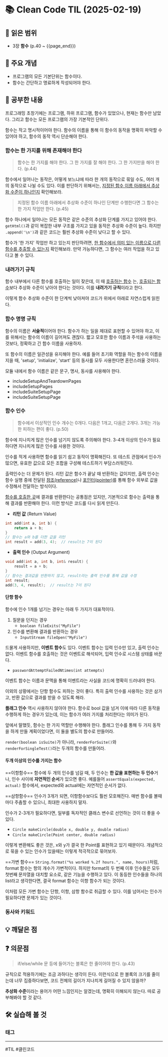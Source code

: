 # 📚 Clean Code TIL (2025-02-19)

## 📖 읽은 범위

- 3장 **함수** (p.40 ~ {{page_end}})

## 📌 주요 개념

- 프로그램의 모든 기본단위는 함수이다.
- 함수는 간단하고 명료하게 작성되어야 한다.

## 📖 공부한 내용

프로그래밍 초창기에는 프로그램, 하위 프로그램, 함수가 있었으나, 현재는 함수만 남았다. 그리고 함수는 모든 프로그램의 가장 기본적인 단위다.

함수는 작고 명시적이어야 한다. 함수의 이름을 통해 이 함수의 동작을 명확히 파악할 수 있어야 하고, 함수의 동작 역시 단순해야 한다.

### 함수는 한 가지를 위해 존재해야 한다

> 함수는 한 가지를 해야 한다. 그 한 가지를 잘 해야 한다. 그 한 가지만을 해야 한다. (p.44)

함수에서 일어나는 동작은, 어떻게 보느냐에 따라 한 개의 동작으로 묶일 수도, 여러 개의 동작으로 나뉠 수도 있다. 이를 판단하기 위해서는, <u>지정된 함수 이름 아래에서 추상화 수준이 하나인지</u> 확인해보라.

> 지정된 함수 이름 아래에서 추상화 수준이 하나인 단계만 수행한다면 그 함수는 한 가지 작업만 한다. (p.45)

함수 하나에서 일어나는 모든 동작은 같은 수준의 추상화 단계를 가지고 있어야 한다. `getHtml()`과 같이 복잡한 내부 구조를 가지고 있을 동작은 추상화 수준이 높다. 하지만 `.append('\n')`과 같은 코드는 훨씬 추상화 수준이 낮다고 할 수 있다.

함수가 '한 가지' 작업만 하고 있는지 판단하려면, <u>한 함수에서 의미 있는 이름으로 다른 함수를 추출할 수 있는지</u> 확인해보라. 만약 가능하다면, 그 함수는 여러 작업을 하고 있다고 볼 수 있다.

### 내려가기 규칙

함수 내부에서 다른 함수를 호출하는 일이 잦은데, 이 때 <u>호출하는 함수</u> 는, <u>호출되는 함수</u>보다 추상화 수준이 낮아야 한다는 것이다. 이를 **내려가기 규칙**이라고 한다.

이렇게 함수 추상화 수준이 한 단계씩 낮아져야 코드가 위에서 아래로 자연스럽게 읽힌다.

### 함수 명명 규칙

함수의 이름은 **서술적**이어야 한다. 함수가 하는 일을 제대로 표현할 수 있어야 하고, 이를 위해서는 함수의 이름이 길어져도 괜찮다. 짧고 모호한 함수 이름과 주석을 사용하는 것보다, 정확하고 긴 함수 이름을 사용하자.

또 함수의 이름은 일관성을 유지해야 한다. 예를 들어 초기화 역할을 하는 함수의 이름을 지을 때, 'setup', 'initialize', 'start' 등의 동사를 모두 사용한다면 혼란스러울 것이다.

모듈 내에서 함수 이름은 같은 문구, 명사, 동사를 사용해야 한다. 
- includeSetupAndTeardownPages
- includeSetupPages
- includeSuiteSetupPage
- includeSuiteSetupPage

### 함수 인수

> 함수에서 이상적인 인수 개수는 0개다. 다음은 1개고, 다음은 2개다. 3개는 가능한 피하는 편이 좋다. (p.50)

함수에 지나치게 많은 인수를 넘기지 않도록 주의해야 한다. 3-4개 이상의 인수가 필요하다면 지나치게 많은 인수를 사용한 것이다.

인수를 적게 사용하면 함수를 읽기 쉽고 동작이 명확해진다. 또 테스트 관점에서 인수가 많으면, 유효한 값으로 모든 조합을 구성해 테스트하기 부담스러워진다.

출력인수는 더 문제가 된다. 리턴 값은 함수가 끝날 때 반환하는 값이지만, 출력 인수는 함수 실행 중에 전달된 <u>참조(reference)</u>나 <u>포인터(pointer)</u>를 통해 함수 외부로 값을 수정해서 전달하는 방식이다.

<u>함수를 호출한 곳</u>에 결과를 반환한다는 공통점은 있지만, 기본적으로 함수는 출력을 통해 결과를 반환해야 한다. 이런 방식은 코드를 다시 읽게 만든다.


- **리턴 값** (Return Value)
```cpp
int add(int a, int b) {
    return a + b;
}
// 함수는 a와 b를 더한 값을 리턴
int result = add(3, 4);  // result는 7이 된다

```
- **출력 인수** (Output Argument)
```cpp
void add(int a, int b, int& result) {
    result = a + b;
}
// 함수는 결과값을 반환하지 않고, result라는 출력 인수를 통해 값을 수정
int result;
add(3, 4, result);  // result는 7이 된다

```

#### 단항 함수

함수에 인수 1개를 넘기는 경우는 아래 두 가지가 대표적이다.
1. 질문을 던지는 경우
	- `boolean fileExits("MyFile")`
2. 인수를 변환해 결과를 반환하는 경우
	- `InputStream fileOpen("MyFile")`

드물게 사용하지만, **이벤트 함수**도 있다. 이벤트 함수는 입력 인수만 있고, 출력 인수는 없다. 이벤트 함수를 호출하는 것은 이벤트로 해석되어, 입력 인수로 시스템 상태를 바꾼다. 
- `passwordAttemptFailedNtimes(int attempts)`

이벤트 함수는 이름과 문맥을 통해 이벤트라는 사실을 코드에 명확히 드러내야 한다.

이외의 상황에서는 단항 함수도 피하는 것이 좋다. 특히 출력 인수를 사용하는 것은 삼가고, 반환 값으로 결과를 받을 수 있도록 해라.

**플래그 인수** 역시 사용하지 않아야 한다. 함수로 bool 값을 넘겨 이에 따라 다른 동작을 수행하게 하는 경우가 있는데, 이는 함수가 여러 가지를 처리한다는 의미가 된다.

앞에서 말했듯, 함수는 한 가지 역할만 수행해야 한다. 플래그 인수를 통해 두 가지 동작을 하게 만들 계획이었다면, 이 둘을 별도의 함수로 만들어라.

`render(boolean isSuite)`가 아니라, `renderForSuite()`와 `renderForSingleTest()`라는 두개의 함수를 만들어라.

#### 두개 이상의 인수를 가지는 함수

==이항함수==
함수에 두 개의 인수를 넘길 때, 두 인수는 **한 값을 표현하는 두 인수**거나, 인수 사이에 **자연적인 순서**가 있으면 좋다. 예를들어 `assertEquals(expected, actual)` 함수에서, expected와 actual에는 자연적인 순서가 없다.

==삼항함수==
인수가 3개가 되면, 이항함수보다도 훨씬 모호해진다. 매번 함수를 볼때마다 주춤할 수 있으니, 최대한 사용하지 말자.

인수가 2-3개가 필요하다면, 일부를 독자적인 클래스 변수로 선언하는 것이 더 좋을 수 있다. 
- `Circle makeCircle(double x, double y, double radius)`
- `Circle makeCircle(Point center, double radius)`

이렇게 변환해도 좋은 것은, x와 y가 결국 한 Point를 표현하고 있기 때문이다. 개념적으로 묶을 수 있는 인수가 있을때는 이렇게 적극적으로 묶어보자.

==가변 함수==
`String.format("%s worked %.2f hours.", name, hours)`처럼, format 함수는 항의 개수가 가변적이다. 하지만 format의 두 번째 이후 인수들은 모두 첫번째 문자열을 대치할 요소로, 같은 기능을 수행하고 있다. 이 동등한 인수들을 하나의 list라고 생각한다면, 결국 format 함수는 이항 함수가 되는 것이다. 

이처럼 모든 가변 함수는 단항, 이항, 삼항 함수로 취급할 수 있다. 이를 넘어서는 인수가 필요하다면 문제가 있는 것이다.

### 동사와 키워드



## 💡 깨달은 점


## ❓ 의문점
>  if/else/while 문 등에 들어가는 블록은 한 줄이어야 한다. (p.43)

규칙으로 적용하기에는 조금 과하다는 생각이 든다. 이런식으로 한 블록의 크기를 줄이는데 너무 집중하다보면, 코드 전체의 길이가 지나치게 길어질 수 있지 않을까?

**추상화 수준**이라는 용어가 어떤 느낌인지는 알겠는데, 명확히 이해되지 않는다. 따로 공부해봐야 할 것 같다.

## 🛠️ 실습해 볼 것


### 태그
---
#TIL #클린코드 